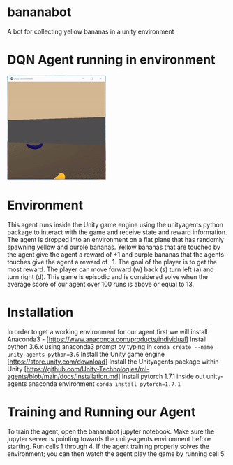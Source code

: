 # bananabot
A bot for collecting yellow bananas in a unity environment

# DQN Agent running in environment
![](DQN_Agent_Running.gif)

# Environment
This agent runs inside the Unity game engine using the unityagents python package to interact with the game and receive state and reward information. 
The agent is dropped into an environment on a flat plane that has randomly spawning yellow and purple bananas. Yellow bananas that are touched by the agent give the agent a reward of +1 and purple bananas that the agents touches give the agent a reward of -1. The goal of the player is to get the most reward. The player can move forward (w) back (s) turn left (a) and turn right (d). This game is episodic and is considered solve when the average score of our agent over 100 runs is above or equal to 13.

# Installation
In order to get a working environment for our agent first we will install Anaconda3 - [https://www.anaconda.com/products/individual]
Install python 3.6.x using anaconda3 prompt by typing in `conda create --name unity-agents python=3.6`
Install the Unity game engine [https://store.unity.com/download]
Install the Unityagents package within Unity [https://github.com/Unity-Technologies/ml-agents/blob/main/docs/Installation.md]
Install pytorch 1.7.1 inside out unity-agents anaconda environment `conda install pytorch=1.7.1`

# Training and Running our Agent
To train the agent, open the bananabot jupyter notebook. Make sure the jupyter server is pointing towards the unity-agents environment before starting. Run cells 1 through 4. If the agent training properly solves the environment; you can then watch the agent play the game by running cell 5.
